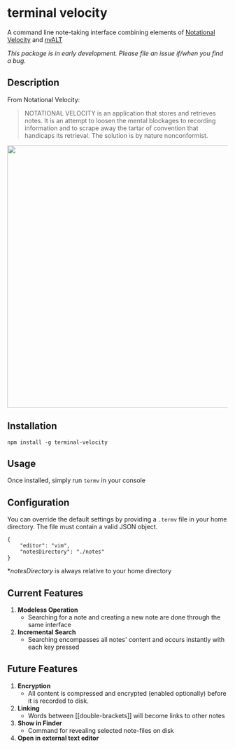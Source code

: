 # terminal velocity

A command line note-taking interface combining elements of [Notational Velocity](http://notational.net/) and [nvALT](http://brettterpstra.com/projects/nvalt/)

*This package is in early development. Please file an issue if/when you find a bug.*

## Description
From Notational Velocity:

> NOTATIONAL VELOCITY is an application that stores and retrieves notes. It is an attempt to loosen the mental blockages to recording information and to scrape away the tartar of convention that handicaps its retrieval. The solution is by nature nonconformist.

<img src="https://raw.githubusercontent.com/campfighter/terminal-velocity/master/img/demo.gif" width="600px">

## Installation

```npm install -g terminal-velocity```

## Usage
Once installed, simply run ```termv``` in your console

## Configuration
You can override the default settings by providing a `.termv` file in your home directory. The file must contain a valid JSON object.

````
{
	"editor": "vim",
	"notesDirectory": "./notes"
}
````
**notesDirectory* is always relative to your home directory



## Current Features

1. **Modeless Operation**
	* Searching for a note and creating a new note are done through the same interface
2. **Incremental Search**
	* Searching encompasses all notes' content and occurs instantly with each key pressed

## Future Features
1. **Encryption**
	* All content is compressed and encrypted (enabled optionally) before it is recorded to disk.
2. **Linking**
	* Words between [[double-brackets]] will become links to other notes
3. **Show in Finder**
	* Command for revealing selected note-files on disk
4. **Open in external text editor**